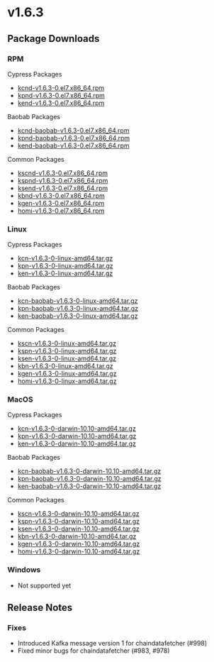 # v1.6.3

## Package Downloads

### RPM <a id="rpm"></a>

Cypress Packages
- [kcnd-v1.6.3-0.el7.x86_64.rpm](https://packages.klaytn.net/klaytn/v1.6.3/kcnd-v1.6.3-0.el7.x86_64.rpm)
- [kpnd-v1.6.3-0.el7.x86_64.rpm](https://packages.klaytn.net/klaytn/v1.6.3/kpnd-v1.6.3-0.el7.x86_64.rpm)
- [kend-v1.6.3-0.el7.x86_64.rpm](https://packages.klaytn.net/klaytn/v1.6.3/kend-v1.6.3-0.el7.x86_64.rpm)

Baobab Packages
- [kcnd-baobab-v1.6.3-0.el7.x86_64.rpm](https://packages.klaytn.net/klaytn/v1.6.3/kcnd-baobab-v1.6.3-0.el7.x86_64.rpm)
- [kpnd-baobab-v1.6.3-0.el7.x86_64.rpm](https://packages.klaytn.net/klaytn/v1.6.3/kpnd-baobab-v1.6.3-0.el7.x86_64.rpm)
- [kend-baobab-v1.6.3-0.el7.x86_64.rpm](https://packages.klaytn.net/klaytn/v1.6.3/kend-baobab-v1.6.3-0.el7.x86_64.rpm)

Common Packages
- [kscnd-v1.6.3-0.el7.x86_64.rpm](https://packages.klaytn.net/klaytn/v1.6.3/kscnd-v1.6.3-0.el7.x86_64.rpm)
- [kspnd-v1.6.3-0.el7.x86_64.rpm](https://packages.klaytn.net/klaytn/v1.6.3/kspnd-v1.6.3-0.el7.x86_64.rpm)
- [ksend-v1.6.3-0.el7.x86_64.rpm](https://packages.klaytn.net/klaytn/v1.6.3/ksend-v1.6.3-0.el7.x86_64.rpm)
- [kbnd-v1.6.3-0.el7.x86_64.rpm](https://packages.klaytn.net/klaytn/v1.6.3/kbnd-v1.6.3-0.el7.x86_64.rpm)
- [kgen-v1.6.3-0.el7.x86_64.rpm](https://packages.klaytn.net/klaytn/v1.6.3/kgen-v1.6.3-0.el7.x86_64.rpm)
- [homi-v1.6.3-0.el7.x86_64.rpm](https://packages.klaytn.net/klaytn/v1.6.3/homi-v1.6.3-0.el7.x86_64.rpm)

### Linux <a id="linux"></a>

Cypress Packages
- [kcn-v1.6.3-0-linux-amd64.tar.gz](https://packages.klaytn.net/klaytn/v1.6.3/kcn-v1.6.3-0-linux-amd64.tar.gz)
- [kpn-v1.6.3-0-linux-amd64.tar.gz](https://packages.klaytn.net/klaytn/v1.6.3/kpn-v1.6.3-0-linux-amd64.tar.gz)
- [ken-v1.6.3-0-linux-amd64.tar.gz](https://packages.klaytn.net/klaytn/v1.6.3/ken-v1.6.3-0-linux-amd64.tar.gz)

Baobab Packages
- [kcn-baobab-v1.6.3-0-linux-amd64.tar.gz](https://packages.klaytn.net/klaytn/v1.6.3/kcn-baobab-v1.6.3-0-linux-amd64.tar.gz)
- [kpn-baobab-v1.6.3-0-linux-amd64.tar.gz](https://packages.klaytn.net/klaytn/v1.6.3/kpn-baobab-v1.6.3-0-linux-amd64.tar.gz)
- [ken-baobab-v1.6.3-0-linux-amd64.tar.gz](https://packages.klaytn.net/klaytn/v1.6.3/ken-baobab-v1.6.3-0-linux-amd64.tar.gz)

Common Packages
- [kscn-v1.6.3-0-linux-amd64.tar.gz](https://packages.klaytn.net/klaytn/v1.6.3/kscn-v1.6.3-0-linux-amd64.tar.gz)
- [kspn-v1.6.3-0-linux-amd64.tar.gz](https://packages.klaytn.net/klaytn/v1.6.3/kspn-v1.6.3-0-linux-amd64.tar.gz)
- [ksen-v1.6.3-0-linux-amd64.tar.gz](https://packages.klaytn.net/klaytn/v1.6.3/ksen-v1.6.3-0-linux-amd64.tar.gz)
- [kbn-v1.6.3-0-linux-amd64.tar.gz](https://packages.klaytn.net/klaytn/v1.6.3/kbn-v1.6.3-0-linux-amd64.tar.gz)
- [kgen-v1.6.3-0-linux-amd64.tar.gz](https://packages.klaytn.net/klaytn/v1.6.3/kgen-v1.6.3-0-linux-amd64.tar.gz)
- [homi-v1.6.3-0-linux-amd64.tar.gz](https://packages.klaytn.net/klaytn/v1.6.3/homi-v1.6.3-0-linux-amd64.tar.gz)

### MacOS <a id="macos"></a>

Cypress Packages
- [kcn-v1.6.3-0-darwin-10.10-amd64.tar.gz](https://packages.klaytn.net/klaytn/v1.6.3/kcn-v1.6.3-0-darwin-10.10-amd64.tar.gz)
- [kpn-v1.6.3-0-darwin-10.10-amd64.tar.gz](https://packages.klaytn.net/klaytn/v1.6.3/kpn-v1.6.3-0-darwin-10.10-amd64.tar.gz)
- [ken-v1.6.3-0-darwin-10.10-amd64.tar.gz](https://packages.klaytn.net/klaytn/v1.6.3/ken-v1.6.3-0-darwin-10.10-amd64.tar.gz)

Baobab Packages
- [kcn-baobab-v1.6.3-0-darwin-10.10-amd64.tar.gz](https://packages.klaytn.net/klaytn/v1.6.3/kcn-baobab-v1.6.3-0-darwin-10.10-amd64.tar.gz)
- [kpn-baobab-v1.6.3-0-darwin-10.10-amd64.tar.gz](https://packages.klaytn.net/klaytn/v1.6.3/kpn-baobab-v1.6.3-0-darwin-10.10-amd64.tar.gz)
- [ken-baobab-v1.6.3-0-darwin-10.10-amd64.tar.gz](https://packages.klaytn.net/klaytn/v1.6.3/ken-baobab-v1.6.3-0-darwin-10.10-amd64.tar.gz)

Common Packages
- [kscn-v1.6.3-0-darwin-10.10-amd64.tar.gz](https://packages.klaytn.net/klaytn/v1.6.3/kscn-v1.6.3-0-darwin-10.10-amd64.tar.gz)
- [kspn-v1.6.3-0-darwin-10.10-amd64.tar.gz](https://packages.klaytn.net/klaytn/v1.6.3/kspn-v1.6.3-0-darwin-10.10-amd64.tar.gz)
- [ksen-v1.6.3-0-darwin-10.10-amd64.tar.gz](https://packages.klaytn.net/klaytn/v1.6.3/ksen-v1.6.3-0-darwin-10.10-amd64.tar.gz)
- [kbn-v1.6.3-0-darwin-10.10-amd64.tar.gz](https://packages.klaytn.net/klaytn/v1.6.3/kbn-v1.6.3-0-darwin-10.10-amd64.tar.gz)
- [kgen-v1.6.3-0-darwin-10.10-amd64.tar.gz](https://packages.klaytn.net/klaytn/v1.6.3/kgen-v1.6.3-0-darwin-10.10-amd64.tar.gz)
- [homi-v1.6.3-0-darwin-10.10-amd64.tar.gz](https://packages.klaytn.net/klaytn/v1.6.3/homi-v1.6.3-0-darwin-10.10-amd64.tar.gz)

### Windows <a id="windows"></a>

- Not supported yet

## Release Notes

### Fixes
- Introduced Kafka message version 1 for chaindatafetcher (#998)
- Fixed minor bugs for chaindatafetcher (#983, #978)
